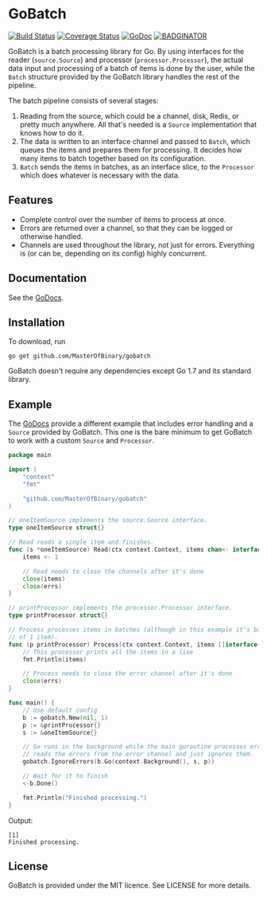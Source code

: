 GoBatch
=======

[![Build Status](https://travis-ci.org/MasterOfBinary/gobatch.svg?branch=master)](https://travis-ci.org/MasterOfBinary/gobatch)
[![Coverage Status](https://coveralls.io/repos/github/MasterOfBinary/gobatch/badge.svg?branch=master)](https://coveralls.io/github/MasterOfBinary/gobatch?branch=master)
[![GoDoc](https://godoc.org/github.com/MasterOfBinary/gobatch?status.svg)](https://godoc.org/github.com/MasterOfBinary/gobatch)
[![BADGINATOR](https://badginator.herokuapp.com/MasterOfBinary/gobatch.svg)](https://github.com/defunctzombie/badginator)

GoBatch is a batch processing library for Go. By using interfaces for the
reader (`source.Source`) and processor (`processor.Processor`), the actual
data input and processing of a batch of items is done by the user, while the
`Batch` structure provided by the GoBatch library handles the rest of the
pipeline.

The batch pipeline consists of several stages:

1. Reading from the source, which could be a channel, disk, Redis, or pretty
much anywhere. All that's needed is a `Source` implementation that knows how to
do it.
2. The data is written to an interface channel and passed to `Batch`, which queues
the items and prepares them for processing. It decides how many items to batch
together based on its configuration.
3. `Batch` sends the items in batches, as an interface slice, to the `Processor`
which does whatever is necessary with the data.

Features
--------

* Complete control over the number of items to process at once.
* Errors are returned over a channel, so that they can be logged or otherwise
handled.
* Channels are used throughout the library, not just for errors. Everything is
(or can be, depending on its config) highly concurrent.

Documentation
-------------

See the [GoDocs](https://godoc.org/github.com/MasterOfBinary/gobatch).

Installation
------------

To download, run

    go get github.com/MasterOfBinary/gobatch

GoBatch doesn't require any dependencies except Go 1.7 and its standard library.

Example
-------

The [GoDocs](https://godoc.org/github.com/MasterOfBinary/gobatch) provide a different
example that includes error handling and a `Source` provided by GoBatch. This one is
the bare minimum to get GoBatch to work with a custom `Source` and `Processor`.

```go
package main

import (
	"context"
	"fmt"

	"github.com/MasterOfBinary/gobatch"
)

// oneItemSource implements the source.Source interface.
type oneItemSource struct{}

// Read reads a single item and finishes.
func (s *oneItemSource) Read(ctx context.Context, items chan<- interface{}, errs chan<- error) {
	items <- 1

	// Read needs to close the channels after it's done
	close(items)
	close(errs)
}

// printProcessor implements the processor.Processor interface.
type printProcessor struct{}

// Process processes items in batches (although in this example it's batches
// of 1 item).
func (p printProcessor) Process(ctx context.Context, items []interface{}, errs chan<- error) {
	// This processor prints all the items in a line
	fmt.Println(items)

	// Process needs to close the error channel after it's done
	close(errs)
}

func main() {
	// Use default config
	b := gobatch.New(nil, 1)
	p := &printProcessor{}
	s := &oneItemSource{}

	// Go runs in the background while the main goroutine processes errors. IgnoreErrors
	// reads the errors from the error channel and just ignores them.
	gobatch.IgnoreErrors(b.Go(context.Background(), s, p))

	// Wait for it to finish
	<-b.Done()

	fmt.Println("Finished processing.")
}
```

Output:

```
[1]
Finished processing.
```

License
-------

GoBatch is provided under the MIT licence. See LICENSE for more details.